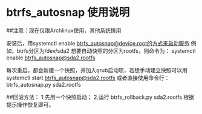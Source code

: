 # btrfs_autosnap 使用说明
##注意：现在仅限Archlinux使用，其他系统慎用

安装后，用systemctl enable btrfs_autosnap@device.root的方式来启动服务
例如，btrfs分区为/dev/sda2 想要自动快照的分区为rootfs，则命令为：
systemctl enable btrfs_autosnap@sda2.rootfs

每次重启，都会新建一个快照，并加入grub启动项，若想手动建立快照可以用
systemctl start btrfs_autosnap@sda2.rootfs
或者直接使用命令行：
btrfs_autosnap.py sda2.rootfs

##回滚方法：
1.先用一个快照启动；
2.运行
btrfs_rollback.py sda2.rootfs
根据提示操作恢复即可。
